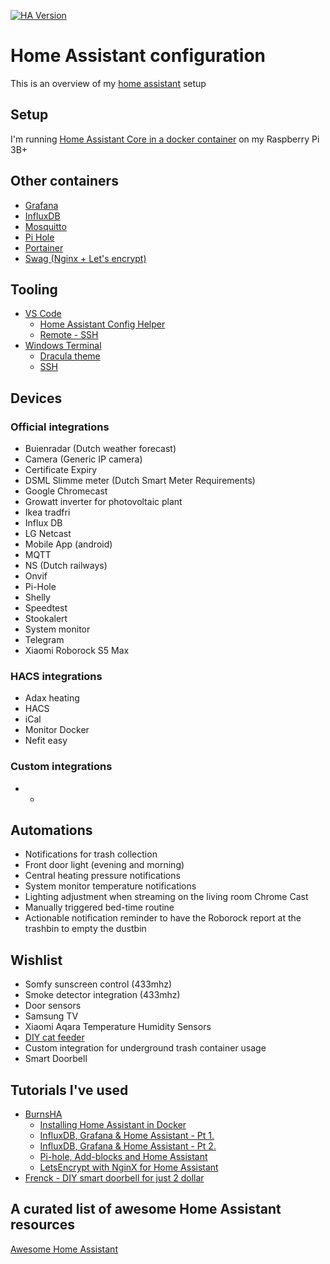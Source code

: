 [![HA Version](https://img.shields.io/badge/Running%20Home%20Assistant-0.117.0%20-darkblue)](https://github.com/home-assistant/core/releases/tag/0.117.0)

# Home Assistant configuration

This is an overview of my [home assistant](https://www.home-assistant.io/) setup

## Setup
I'm running [Home Assistant Core in a docker container](https://hub.docker.com/r/homeassistant/raspberrypi3-homeassistant) on my Raspberry Pi 3B+

## Other containers
* [Grafana](https://hub.docker.com/r/grafana/grafana)
* [InfluxDB](https://hub.docker.com/_/influxdb)
* [Mosquitto](https://hub.docker.com/_/eclipse-mosquitto)
* [Pi Hole](https://hub.docker.com/r/pihole/pihole)
* [Portainer](https://hub.docker.com/r/portainer/portainer-ce)
* [Swag (Nginx + Let's encrypt)](https://hub.docker.com/r/linuxserver/swag)

## Tooling
* [VS Code](https://code.visualstudio.com/download)
  * [Home Assistant Config Helper](https://github.com/keesschollaart81/vscode-home-assistant)
  * [Remote - SSH](https://github.com/Microsoft/vscode-remote-release)
* [Windows Terminal](https://github.com/microsoft/terminal)
  * [Dracula theme](https://draculatheme.com/windows-terminal)
  * [SSH](https://docs.microsoft.com/en-us/windows/terminal/tutorials/ssh)

## Devices

### Official integrations
* Buienradar (Dutch weather forecast)
* Camera (Generic IP camera)
* Certificate Expiry
* DSML Slimme meter (Dutch Smart Meter Requirements)
* Google Chromecast
* Growatt inverter for photovoltaic plant
* Ikea tradfri
* Influx DB
* LG Netcast
* Mobile App (android)
* MQTT
* NS (Dutch railways)
* Onvif
* Pi-Hole
* Shelly
* Speedtest
* Stookalert
* System monitor
* Telegram
* Xiaomi Roborock S5 Max
  
### HACS integrations
* Adax heating
* HACS
* iCal
* Monitor Docker
* Nefit easy

### Custom integrations
* -

## Automations
* Notifications for trash collection
* Front door light (evening and morning)
* Central heating pressure notifications
* System monitor temperature notifications
* Lighting adjustment when streaming on the living room Chrome Cast
* Manually triggered bed-time routine
* Actionable notification reminder to have the Roborock report at the trashbin to empty the dustbin

## Wishlist
* Somfy sunscreen control (433mhz)
* Smoke detector integration (433mhz)
* Door sensors
* Samsung TV
* Xiaomi Aqara Temperature Humidity Sensors
* [DIY cat feeder](https://github.com/AdeZwart/RPi-HomeAutomation)
* Custom integration for underground trash container usage
* Smart Doorbell

## Tutorials I've used
* [BurnsHA](https://www.youtube.com/c/BurnsHA)
  * [Installing Home Assistant in Docker](https://youtu.be/bG6g2btJbNk)
  * [InfluxDB, Grafana & Home Assistant - Pt 1.](https://youtu.be/lveSI3hPHE8)
  * [InfluxDB, Grafana & Home Assistant - Pt 2.](https://youtu.be/rMaU69am_cg)
  * [Pi-hole, Add-blocks and Home Assistant](https://youtu.be/yMbpxB39X1Y)
  * [LetsEncrypt with NginX for Home Assistant](https://youtu.be/oN1qPl3Yve8)
* [Frenck - DIY smart doorbell for just 2 dollar](https://frenck.dev/diy-smart-doorbell-for-just-2-dollar/)

## A curated list of awesome Home Assistant resources
[Awesome Home Assistant](https://www.awesome-ha.com/)
